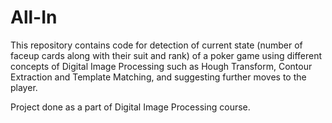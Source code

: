 # All-In

This repository contains code for detection of current state (number of faceup cards along with their suit and rank) of a poker game using different concepts of Digital Image Processing such as Hough Transform, Contour Extraction and Template Matching, and suggesting further moves to the player.

Project done as a part of Digital Image Processing course.

